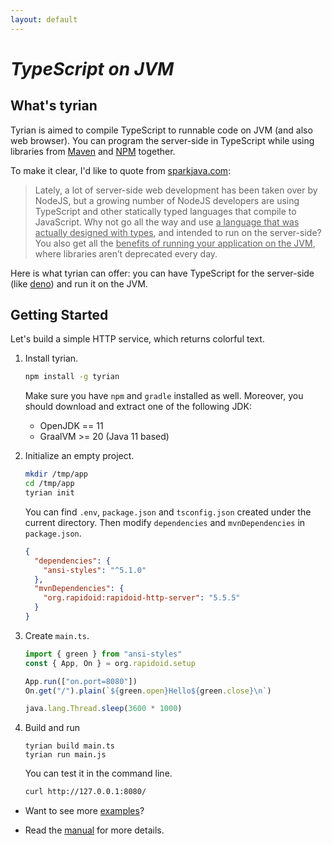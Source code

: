 ```yaml
---
layout: default
---
```


# _TypeScript on JVM_

## What's tyrian

Tyrian is aimed to compile TypeScript to runnable code on JVM (and also web browser). You can program the server-side in TypeScript while using libraries from [Maven](https://maven.apache.org/) and [NPM](https://www.npmjs.com/) together.

To make it clear, I'd like to quote from [sparkjava.com](http://sparkjava.com/):

> Lately, a lot of server-side web development has been taken over by NodeJS, but a growing number of NodeJS developers are using TypeScript and other statically typed languages that compile to JavaScript. Why not go all the way and use <ins>a language that was actually designed with types</ins>, and intended to run on the server-side? You also get all the <ins>benefits of running your application on the JVM</ins>, where libraries aren’t deprecated every day.

Here is what tyrian can offer: you can have TypeScript for the server-side (like [deno](https://github.com/denoland/deno)) and run it on the JVM.

## Getting Started

Let's build a simple HTTP service, which returns colorful text.

1. Install tyrian.

    ```sh
    npm install -g tyrian
    ```

    Make sure you have `npm` and `gradle` installed as well. Moreover, you should download and extract one of the following JDK:
    * OpenJDK == 11
    * GraalVM >= 20 (Java 11 based)

2. Initialize an empty project.

    ```sh
    mkdir /tmp/app
    cd /tmp/app
    tyrian init
    ```

    You can find `.env`, `package.json` and `tsconfig.json` created under the current directory. Then modify `dependencies` and `mvnDependencies` in `package.json`.

    ```json
    {
      "dependencies": {
        "ansi-styles": "^5.1.0"
      },
      "mvnDependencies": {
        "org.rapidoid:rapidoid-http-server": "5.5.5"
      }
    }
    ```

2. Create `main.ts`.

    ```ts
    import { green } from "ansi-styles"
    const { App, On } = org.rapidoid.setup

    App.run(["on.port=8080"])
    On.get("/").plain(`${green.open}Hello${green.close}\n`)

    java.lang.Thread.sleep(3600 * 1000)
    ```

3. Build and run

    ```
    tyrian build main.ts
    tyrian run main.js
    ```

    You can test it in the command line.

    ```sh
    curl http://127.0.0.1:8080/
    ```

* Want to see more [examples](https://github.com/wizawu/tyrian/tree/main/examples)?

* Read the [manual](./manual) for more details.
